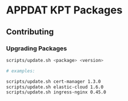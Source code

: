 # APPDAT KPT Packages

## Contributing

### Upgrading Packages

```sh
scripts/update.sh <package> <version>

# examples:

scripts/update.sh cert-manager 1.3.0
scripts/update.sh elastic-cloud 1.6.0
scripts/update.sh ingress-nginx 0.45.0
```

<!-- TODO: following doc is irrelevant until we switch back to using agentk

## Building Your Agent Config Project

```sh
export GROUP="example"
export AGENT_NAME="my-agent"
```

1. initialize agent config repo

```sh
mkdir -p "$GROUP/cluster-config"
cd "$GROUP/cluster-config"

git init

# create agent config file
mkdir -p ".gitlab/agents/$AGENT_NAME"
cat <<EOF > ".gitlab/agents/$AGENT_NAME"
gitops:
  manifest_projects:
  - id: $GROUP/cluster-config
    paths:
    - glob: '/manifests/**/*.yaml'
EOF
```

2. add kpt packages you wish to use (see [`kpt pkg get` docs](https://googlecontainertools.github.io/kpt/reference/pkg/get/))

```sh
kpt pkg get git@appdat.jsc.nasa.gov:appdat/kpt-packages.git/ingress-nginx@master ingress-nginx
kpt pkg get git@appdat.jsc.nasa.gov:appdat/kpt-packages.git/cert-manager@master cert-manager
```

3. create a `kustomization.yaml` file

```sh
cat <<EOF > kustomization.yaml
apiVersion: kustomize.config.k8s.io/v1beta1
kind: Kustomization
resources:
- ingress-nginx/appdat
- cert-manager/appdat
EOF
```

4. generate manifest files and checkin

```sh
mkdir manifests
kustomize build . -o manifests

git add .
git commit -m "initial commit"
git push
```

## Deploying Your Agent

1. [follow these instructions](https://docs.gitlab.com/ee/user/clusters/agent/#create-an-agent-record-in-gitlab) to generate an agent token
1. deploy an agent to the cluster using the generated token:

```sh
kubectl create namespace gitlab-agent
docker run --rm -it registry.gitlab.com/gitlab-org/cluster-integration/gitlab-agent/cli:latest generate \
  --agent-token "<agent-token>" \
  --agent-version "<agent-version>" \
  --namespace "gitlab-agent" \
  --kas-address wss://kas.appdat.jsc.nasa.gov:443 | kubectl apply -f -
```

1. verify that everything is working by tailing agent logs:

```sh
kubectl logs -f -l=app=gitlab-agent -n gitlab-agent
```

## Modifying the Package Defaults

Various setters are exposed for basic customizations of the manifets provided in this project.
See the [`kpt cfg set`](https://googlecontainertools.github.io/kpt/reference/cfg/set/) docs for usage.

When the setters do not provide enough flexibility you are free to override anything in the individual
manifest files directly. Even after manual modifications are made you can still pull in upstream changes
using [`kpt pkg update`](https://googlecontainertools.github.io/kpt/reference/pkg/update/). For example:

```sh
kpt pkg update cert-manager@master --strategy=resource-merge
```
-->
